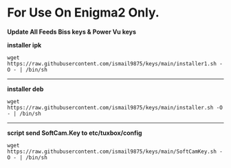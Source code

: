 # For Use On Enigma2 Only.

**Update All Feeds Biss keys & Power Vu keys**

**installer ipk**

```
wget https://raw.githubusercontent.com/ismail9875/keys/main/installer1.sh -O - | /bin/sh
```
___
**installer deb**

```
wget https://raw.githubusercontent.com/ismail9875/keys/main/installer.sh -O - | /bin/sh
```
___
**script send SoftCam.Key to etc/tuxbox/config**
```
wget https://raw.githubusercontent.com/ismail9875/keys/main/SoftCamKey.sh -O - | /bin/sh
```
